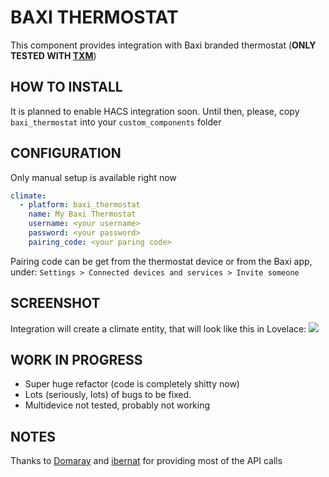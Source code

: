 # BAXI THERMOSTAT
This component provides integration with Baxi branded thermostat (**ONLY TESTED WITH [TXM](https://www.baxi.es/productos/termostatos-regulacion/baxi-connect/baxi-connect)**)
## HOW TO INSTALL
It is planned to enable HACS integration soon. Until then, please, copy `baxi_thermostat` into your `custom_components` folder

## CONFIGURATION
Only manual setup is available right now
```yaml
climate:
  - platform: baxi_thermostat
    name: My Baxi Thermostat
    username: <your username>
    password: <your password>
    pairing_code: <your paring code>
```
Pairing code can be get from the thermostat device or from the Baxi app, under:
```Settings > Connected devices and services > Invite someone```

## SCREENSHOT
Integration will create a climate entity, that will look like this in Lovelace:
![](https://github.com/vipial1/BAXI_thermostat/blob/main/screenshot.png?raw=true)


## WORK IN PROGRESS
- Super huge refactor (code is completely shitty now)
- Lots (seriously, lots) of bugs to be fixed.
- Multidevice not tested, probably not working

## NOTES
Thanks to [Domaray](https://community.home-assistant.io/u/Domaray) and [ibernat](https://community.home-assistant.io/u/ibernat) for providing most of the API calls
